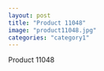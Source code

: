 ```yaml
---
layout: post
title: "Product 11048"
image: "product11048.jpg"
categories: "category1"
---
```

Product 11048
